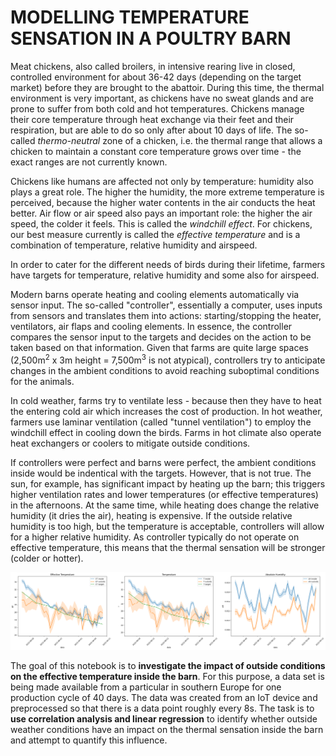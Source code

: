# MODELLING TEMPERATURE SENSATION IN A POULTRY BARN

Meat chickens, also called broilers, in intensive rearing live in closed, controlled environment for about 36-42 days (depending on the target market) before they are brought to the abattoir. During this time, the thermal environment is very important, as chickens have no sweat glands and are prone to suffer from both cold and hot temperatures. Chickens manage their core temperature through heat exchange via their feet and their respiration, but are able to do so only after about 10 days of life. The so-called *thermo-neutral* zone of a chicken, i.e. the thermal range that allows a chicken to maintain a constant core temperature grows over time - the exact ranges are not currently known.

Chickens like humans are affected not only by temperature: humidity also plays a great role. The higher the humidity, the more extreme temperature is perceived, because the higher water contents in the air conducts the heat better. Air flow or air speed also pays an important role: the higher the air speed, the colder it feels. This is called the *windchill effect*. For chickens, our best measure currently is called the *effective temperature* and is a combination of temperature, relative humidity and airspeed.

In order to cater for the different needs of birds during their lifetime, farmers have targets for temperature, relative humidity and some also for airspeed.

Modern barns operate heating and cooling elements automatically via sensor input. The so-called "controller", essentially a computer, uses inputs from sensors and translates them into actions: starting/stopping the heater, ventilators, air flaps and cooling elements. In essence, the controller compares the sensor input to the targets and decides on the action to be taken based on that information. Given that farms are quite large spaces (2,500m$^2$ x 3m height = 7,500m$^3$ is not atypical), controllers try to anticipate changes in the ambient conditions to avoid reaching suboptimal conditions for the animals.

In cold weather, farms try to ventilate less - because then they have to heat the entering cold air which increases the cost of production. In hot weather, farmers use laminar ventilation (called "tunnel ventilation") to employ the windchill effect in cooling down the birds. Farms in hot climate also operate heat exchangers or coolers to mitigate outside conditions.

If controllers were perfect and barns were perfect, the ambient conditions inside would be indentical with the targets. However, that is not true. The sun, for example, has significant impact by heating up the barn; this triggers higher ventilation rates and lower temperatures (or effective temperatures) in the afternoons. At the same time, while heating does change the relative humidity (it dries the air), heating is expensive. If the outside relative humidity is too high, but the temperature is acceptable, controllers will allow for a higher relative humidity. As controller typically do not operate on effective temperature, this means that the thermal sensation will be stronger (colder or hotter).

![Effective temperature, temperature and absolute humidity timeseries](ET+T+AH.png "Effective temperature, temperature and absolute humidity timeseries")

The goal of this notebook is to **investigate the impact of outside conditions on the effective temperature inside the barn**. For this purpose, a data set is being made available from a particular in southern Europe for one production cycle of 40 days. The data was created from an IoT device and preprocessed so that there is a data point roughly every 8s. The task is to **use correlation analysis and linear regression** to identify whether outside weather conditions have an impact on the thermal sensation inside the barn and attempt to quantify this influence.